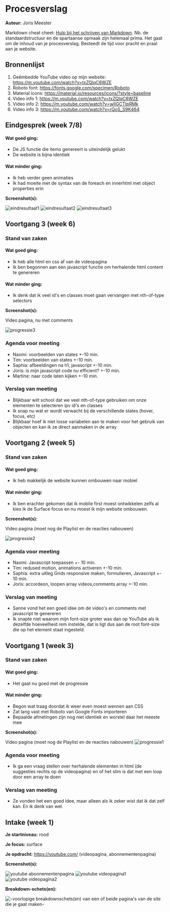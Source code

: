 # Procesverslag
**Auteur:** Joris Meester

Markdown cheat cheet: [Hulp bij het schrijven van Markdown](https://github.com/adam-p/markdown-here/wiki/Markdown-Cheatsheet). Nb. de standaardstructuur en de spartaanse opmaak zijn helemaal prima. Het gaat om de inhoud van je procesverslag. Besteedt de tijd voor pracht en praal aan je website.



## Bronnenlijst
1. Geëmbedde YouTube video op mijn website: https://m.youtube.com/watch?v=txZQlqC6WZE
2. Roboto font: https://fonts.google.com/specimen/Roboto
3. Material icons: https://material.io/resources/icons/?style=baseline
4. Video info 1: https://m.youtube.com/watch?v=txZQlqC6WZE
5. Video info 2: https://m.youtube.com/watch?v=wIIGCTIpRMk
6. Video info 3: https://m.youtube.com/watch?v=rQoS_S9K464



## Eindgesprek (week 7/8)

#### Wat goed ging:

+ De JS functie die items genereert is uiteindelijk gelukt
+ De website is bijna identiek

#### Wat minder ging:

- Ik heb verder geen animaties
- Ik had moeite met de syntax van de foreach en innerhtml met object properties erin

**Screenshot(s):**

![eindresultaat1](images/eindresultaat1.png)
![eindresultaat2](images/eindresultaat2.png)
![eindresultaat3](images/eindresultaat3.png)


## Voortgang 3 (week 6)

### Stand van zaken

#### Wat goed ging:

+ Ik heb alle html en css af van de videopagina
+ Ik ben begonnen aan een javascript functie om herhalende html content te genereren

#### Wat minder ging:

- Ik denk dat ik veel id's en classes moet gaan vervangen met nth-of-type selectors

**Screenshot(s):**

Video pagina, nu met comments

![progressie3](images/progressie3.png)

### Agenda voor meeting

- Naomi: voorbeelden van states +-10 min.
- Tim: voorbeelden van states +-10 min.
- Saphia: afbeeldingen na h1, javascript +-10 min.
- Joris: is mijn javascript code nu efficient? +-10 min.
- Martine: naar code laten kijken +-10 min.

### Verslag van meeting

- Blijkbaar wilt school dat we veel nth-of-type gebruiken om onze elementen te selecteren ipv id's en classes
- Ik snap nu wat er wordt verwacht bij de verschillende states (hover, focus, etc)
- Blijkbaar hoef ik niet losse variabelen aan te maken voor het gebruik van objecten en kan ik ze direct aanmaken in de array


## Voortgang 2 (week 5)

### Stand van zaken

#### Wat goed ging:

+ Ik heb makkelijk de website kunnen ombouwen naar mobiel

#### Wat minder ging:

- Ik ben erachter gekomen dat ik mobile first moest ontwikkelen zelfs al kies ik de Surface focus en nu moest ik mijn website ombouwen.

**Screenshot(s):**

Video pagina (moet nog de Playlist en de reacties nabouwen)

![progressie2](images/progressie2.png)

### Agenda voor meeting

- Naomi: Javascript toepassen +- 10 min.
- Tim: redused motion, animations activeren +-10 min.
- Saphia: extra uitleg Grids responsive maken, formulieren, Javascript +- 10 min.
- Joris: accordeon, loopen array videos,comments array +-10 min.

### Verslag van meeting

- Sanne vond het een goed idee om de video's en comments met javascript te genereren
- Ik snapte niet waarom mijn font-size groter was dan op YouTube als ik dezelfde hoeveelheid rem instelde, dat is ligt dus aan de root font-size die op het <html> element staat ingesteld.

## Voortgang 1 (week 3)

### Stand van zaken

#### Wat goed ging:

+ Het gaat nu goed met de progressie

#### Wat minder ging:

- Begon wat traag doordat ik weer even moest wennen aan CSS
- Zat lang vast met Roboto van Google Fonts importeren
- Bepaalde afmetingen zijn nog niet identiek en worstel daar het meeste mee

**Screenshot(s):**

Video pagina (moet nog de Playlist en de reacties nabouwen)
![progressie1](images/progressie1.png)

### Agenda voor meeting

- Ik ga een vraag stellen over herhalende elementen in html (de suggesties rechts op de videopagina) en of het slim is dat met een loop door een array te doen

### Verslag van meeting

- Ze vonden het een goed idee, maar alleen als ik zeker wist dat ik dat zelf kan. En ik denk van wel.



## Intake (week 1)

**Je startniveau:** rood

**Je focus:** surface

**Je opdracht:** https://youtube.com/ (videopagina, abonnementenpagina)

**Screenshot(s):**

![youtube abonnementenpagina](images/abonnementenpagina.png)
![youtube videopagina1](images/videopagina1.png)
![youtube videopagina2](images/videopagina2.png)

**Breakdown-schets(en):**

![-voorlopige breakdownschets(en) van een of beide pagina's van de site die je gaat maken-]()

